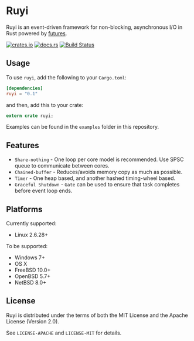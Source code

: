 # Ruyi

Ruyi is an event-driven framework for non-blocking, asynchronous I/O in Rust powered by [futures](https://github.com/alexcrichton/futures-rs).

[![crates.io](https://img.shields.io/crates/v/ruyi.svg)](https://crates.io/crates/ruyi)
[![docs.rs](https://docs.rs/ruyi/badge.svg)](https://docs.rs/ruyi)
[![Build Status](https://travis-ci.org/agemocui/ruyi.svg?branch=master)](https://travis-ci.org/agemocui/ruyi)

## Usage

To use `ruyi`, add the following to your `Cargo.toml`:

```toml
[dependencies]
ruyi = "0.1"
```

and then, add this to your crate:

```rust
extern crate ruyi;
```

Examples can be found in the `examples` folder in this repository.

## Features

* `Share-nothing` - One loop per core model is recommended. Use SPSC queue to communicate between cores.
* `Chained-buffer` - Reduces/avoids memory copy as much as possible.
* `Timer` - One heap based, and another hashed timing-wheel based.
* `Graceful Shutdown` - `Gate` can be used to ensure that task completes before event loop ends.

## Platforms

Currently supported:

* Linux 2.6.28+

To be supported:

* Windows 7+
* OS X
* FreeBSD 10.0+
* OpenBSD 5.7+
* NetBSD 8.0+

## License

Ruyi is distributed under the terms of both the MIT License and the Apache License (Version 2.0).

See `LICENSE-APACHE` and `LICENSE-MIT` for details.